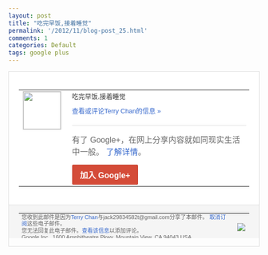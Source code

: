 ```yaml
---
layout: post
title: "吃完早饭,接着睡觉"
permalink: '/2012/11/blog-post_25.html'
comments: 1
categories: Default
tags: google plus
---
```

<div style="border:solid 1px #dfdfdf;color:#686868;font:13px Arial"><div style="background-color:#fff;padding:20px;"><table cellpadding="0" cellspacing="0"><tr><td style="padding-right:15px;vertical-align:top"><a href="https://plus.google.com/_/notifications/emlink?emrecipient=110200756825219614165&amp;emid=CNjk6pSs67MCFTAOQAodGiEAAA&amp;path=%2F108643996575278738906&amp;dt=1353888625770&amp;uob=8"><img height="75" src="https://lh3.googleusercontent.com/-KKRGTyJ5Bl0/AAAAAAAAAAI/AAAAAAAAEEY/jllxqER5dCk/s75-c-k-a/photo.jpg" style="border:solid 1px #cccccc;" width="75"/></a></td><td style="width:578px;color:#333;font:13px Arial;vertical-align:top"><div style="padding-bottom:10px">吃完早饭,接着睡觉</div><a href="https://plus.google.com/_/notifications/emlink?emrecipient=110200756825219614165&amp;emid=CNjk6pSs67MCFTAOQAodGiEAAA&amp;path=%2F108643996575278738906%2Fposts%2FY1FkpFpc95e%3Fgpinv%3DAMIXal9e9afAH38hUCijsvhBQ92bQnAqh3Hvk6p8jJc-ai9vB5g8DVT3_zsY1s9JBhdY_HUUAtw1r-JHUY5XxF88v4j2s61sNmjgGq5d_rn88ysHDikNTxw&amp;dt=1353888625770&amp;uob=8" style="color:#3366CC;text-decoration:none">查看或评论Terry Chan的信息 »</a><div style="margin-top:20px;border-top:solid 1px #dfdfdf"><div style="padding:15px 0;color:#686868;font:16px Arial">有了 Google+，在网上分享内容就如同现实生活中一般。 <a href="http://www.google.com/+/learnmore/" style="color:#3366CC;text-decoration:none">了解详情</a>。</div><a href="https://plus.google.com/_/notifications/emlink?emrecipient=110200756825219614165&amp;emid=CNjk6pSs67MCFTAOQAodGiEAAA&amp;path=%2F%3Fgpinv%3DAMIXal9e9afAH38hUCijsvhBQ92bQnAqh3Hvk6p8jJc-ai9vB5g8DVT3_zsY1s9JBhdY_HUUAtw1r-JHUY5XxF88v4j2s61sNmjgGq5d_rn88ysHDikNTxw&amp;dt=1353888625770&amp;uob=8" style="display:inline-block;padding:7px 15px;background-color:#d44b38; color:#fff;font-size:16px; font-weight:bold;border-radius:2px;-webkit-border-radius:2px; -moz-border-radius:2px;border:solid 1px #c43b28; white-space:nowrap;text-decoration:none">加入 Google+</a></div></td></tr></table></div><div style="border-top:solid 1px #dfdfdf;padding:0 20px; background-color:#f5f5f5"><table cellpadding="0" cellspacing="0" style="height:50px"><tbody><tr><td style="vertical-align:middle;width:100%; color:#636363;font:11px Arial; line-height:120%">您收到此邮件是因为<a href="https://plus.google.com/_/notifications/emlink?emrecipient=110200756825219614165&amp;emid=CNjk6pSs67MCFTAOQAodGiEAAA&amp;path=%2F108643996575278738906%3Fgpinv%3DAMIXal9e9afAH38hUCijsvhBQ92bQnAqh3Hvk6p8jJc-ai9vB5g8DVT3_zsY1s9JBhdY_HUUAtw1r-JHUY5XxF88v4j2s61sNmjgGq5d_rn88ysHDikNTxw&amp;dt=1353888625770&amp;uob=8" style="color:#3366CC;text-decoration:none">Terry Chan</a>与jack29834582t@gmail.com分享了本邮件。 <a href="https://plus.google.com/_/notifications/emlink?emrecipient=110200756825219614165&amp;emid=CNjk6pSs67MCFTAOQAodGiEAAA&amp;path=%2F_%2Fnonplus%2Femailsettings%3Fgpinv%3DAMIXal9e9afAH38hUCijsvhBQ92bQnAqh3Hvk6p8jJc-ai9vB5g8DVT3_zsY1s9JBhdY_HUUAtw1r-JHUY5XxF88v4j2s61sNmjgGq5d_rn88ysHDikNTxw%26est%3DADH5u8XwYRnIBiaS8oVKAj_otMl0Aeukh076oCJuZgDd4vTOkYRvn3iPAB35gfL7TmSKyqXZozku2xc7FN1dNnBhkH87a38Q4aX6ob6jQLwwLVPdfmaGAWDQdBKcVKg5hAhqYnOdl8PLm0OmxYrgeO6G-BRYaAXDEA&amp;dt=1353888625770&amp;uob=8" style="color:#3366CC;text-decoration:none">取消订阅</a>这些电子邮件。<br/>您无法回复此电子邮件。<a href="https://plus.google.com/_/notifications/emlink?emrecipient=110200756825219614165&amp;emid=CNjk6pSs67MCFTAOQAodGiEAAA&amp;path=%2F108643996575278738906%2Fposts%2FY1FkpFpc95e%3Fgpinv%3DAMIXal9e9afAH38hUCijsvhBQ92bQnAqh3Hvk6p8jJc-ai9vB5g8DVT3_zsY1s9JBhdY_HUUAtw1r-JHUY5XxF88v4j2s61sNmjgGq5d_rn88ysHDikNTxw&amp;dt=1353888625770&amp;uob=8" style="color:#3366CC;text-decoration:none">查看该信息</a>以添加评论。<br/>Google Inc., 1600 Amphitheatre Pkwy, Mountain View, CA 94043 USA<br/></td><td><img src="https://ssl.gstatic.com/s2/oz/images/notifications/logo/google-plus-6617a72bb36cc548861652780c9e6ff1.png"/></td></tr></tbody></table></div></div>